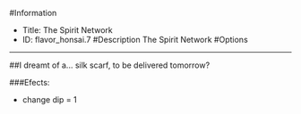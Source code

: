 #Information
 - Title: The Spirit Network
 - ID: flavor_honsai.7
#Description
The Spirit Network
#Options

___
##I dreamt of a... silk scarf, to be delivered tomorrow?

###Efects:<ul><li>change dip = 1</li></ul>
